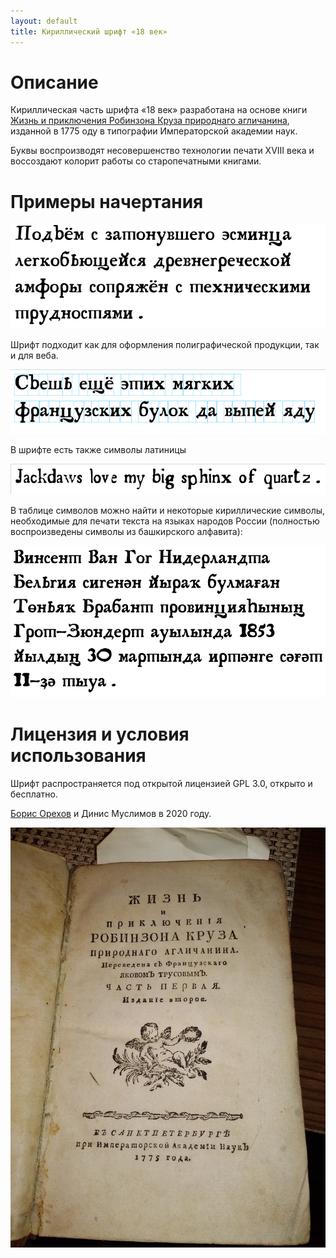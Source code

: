 ```yaml
---
layout: default
title: Кириллический шрифт «18 век»
---
```


# Описание

Кириллическая часть шрифта «18 век» разработана на основе книги [Жизнь и приключения Робинзона Круза природнаго агличанина](https://search.rsl.ru/ru/record/01003340206), изданной в 1775 оду в типографии Императорской академии наук.

Буквы воспроизводят несовершенство технологии печати XVIII века и воссоздают колорит работы со старопечатными книгами.

# Примеры начертания

![Книга](pan3.png)

Шрифт подходит как для оформления полиграфической продукции, так и для веба.

![Книга](pan4.png)

В шрифте есть также символы латиницы

![Книга](pan1.png)

В таблице символов можно найти и некоторые кириллические символы, необходимые для печати текста на языках народов России (полностью воспроизведены символы из башкирского алфавита):

![Книга](pan2.png)

# Лицензия и условия использования

Шрифт распространяется под открытой лицензией GPL 3.0, открыто и бесплатно.

[Борис Орехов](http://nevmenandr.net/bo.php) и Динис Муслимов в 2020 году.

![Книга](crus.jpg)

